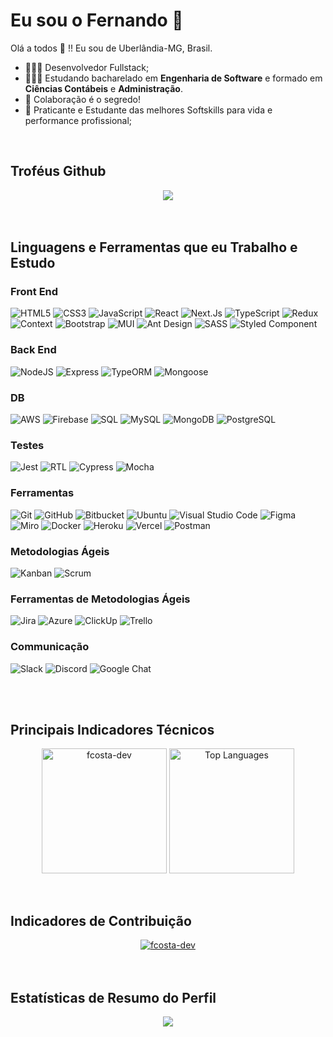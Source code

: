 # Eu sou o Fernando 🚀 

Olá a todos 👋 !! Eu sou de Uberlândia-MG, Brasil.

- 👩🏽‍💻 Desenvolvedor Fullstack;
- 👩🏽‍🎓 Estudando bacharelado em **Engenharia de Software** e formado em **Ciências Contábeis** e **Administração**.
- 💬 Colaboração é o segredo!
- 🌱 Praticante e Estudante das melhores Softskills para vida e performance profissional;

<br/>

## **Troféus Github**

<div align="center">
 <a href="https://github.com/ryo-ma/github-profile-trophy">
   <img align="center" src="https://github-profile-trophy.vercel.app/?username=fcosta-dev&theme=transparent&margin-w=20&no-bg=true&no-frame=true&row=1&column=6" />
 </a>
</div>

<br/>
<br/>


## Linguagens e Ferramentas que eu Trabalho e Estudo

### Front End
![HTML5](https://img.shields.io/badge/html5-%23E34F26.svg?style=for-the-badge&logo=html5&logoColor=white)
![CSS3](https://img.shields.io/badge/css3-%231572B6.svg?style=for-the-badge&logo=css3&logoColor=white)
![JavaScript](https://img.shields.io/badge/javascript-%23323330.svg?style=for-the-badge&logo=javascript&logoColor=%23F7DF1E)
![React](https://img.shields.io/badge/react-%2320232a.svg?style=for-the-badge&logo=react&logoColor=%2361DAFB)
![Next.Js](https://img.shields.io/badge/Next.js-blue?style=for-the-badge&logo=Next.js&logoColor=white")
![TypeScript](https://img.shields.io/badge/typescript-%23007ACC.svg?style=for-the-badge&logo=typescript&logoColor=white)
![Redux](https://img.shields.io/badge/redux-%2320232a.svg?style=for-the-badge&logo=redux&logoColor=%2361DAFB)
![Context](https://img.shields.io/badge/context-%2320232a.svg?style=for-the-badge&logo=react&logoColor=%2361DAFB)
![Bootstrap](https://img.shields.io/badge/bootstrap-%23563D7C.svg?style=for-the-badge&logo=bootstrap&logoColor=white)
![MUI](https://img.shields.io/badge/MUI-%230081CB.svg?style=for-the-badge&logo=mui&logoColor=white)
![Ant Design](https://img.shields.io/badge/-AntDesign-%230170FE?style=for-the-badge&logo=ant-design&logoColor=white)
![SASS](https://img.shields.io/badge/SASS-hotpink.svg?style=for-the-badge&logo=SASS&logoColor=white)
![Styled Component](https://img.shields.io/badge/styled--components-DB7093?style=for-the-badge&logo=styled-components&logoColor=white)

### Back End
![NodeJS](https://img.shields.io/badge/node.js-03684f?style=for-the-badge&logo=node.js&logoColor=white)
![Express](https://img.shields.io/badge/express-%23F05033.svg?style=for-the-badge&logo=express&logoColor=white)
![TypeORM](https://img.shields.io/badge/Typeorm-blue?style=for-the-badge&logo=Sequelize&logoColor=white)
![Mongoose](https://img.shields.io/badge/Mongoose-880000.svg?style=for-the-badge&logo=Mongoose&logoColor=white)

### DB
![AWS](https://img.shields.io/badge/AWS-orange.svg?style=for-the-badge&logo=Amazon%AWS&logoColor=white)
![Firebase](https://img.shields.io/badge/firebase-%23039BE5.svg?style=for-the-badge&logo=firebase')
![SQL](https://img.shields.io/badge/sql-%231572B6.svg?style=for-the-badge&logo=sql&logoColor=white)
![MySQL](https://img.shields.io/badge/mysql-%231572B6.svg?style=for-the-badge&logo=mysql&logoColor=white)
![MongoDB](https://img.shields.io/badge/MongoDB-03684f.svg?style=for-the-badge&logo=mongodb&logoColor=white)
![PostgreSQL](https://img.shields.io/badge/PostgreSQL-%231572B6.svg?style=for-the-badge&logo=postgresql&logoColor=white)

### Testes
![Jest](https://img.shields.io/badge/jest-blueviolet.svg?style=for-the-badge&logo=jest&logoColor=white)
![RTL](https://img.shields.io/badge/rtl-%23323330.svg?style=for-the-badge&logo=rtl&logoColor=white)
![Cypress](https://img.shields.io/badge/cypress-%23563D7C.svg?style=for-the-badge&logo=cypress&logoColor=white)
![Mocha](https://img.shields.io/badge/mocha-6DA55F.svg?style=for-the-badge&logo=mocha&logoColor=white)

### Ferramentas
![Git](https://img.shields.io/badge/git-%23F05033.svg?style=for-the-badge&logo=git&logoColor=white)
![GitHub](https://img.shields.io/badge/github-%23121011.svg?style=for-the-badge&logo=github&logoColor=white)
![Bitbucket](https://img.shields.io/badge/Bitbucket%20-%23F7DF1E.svg?&style=for-the-badge&color=2684FF)
![Ubuntu](https://img.shields.io/badge/Ubuntu-E95420?style=for-the-badge&logo=ubuntu&logoColor=white)
![Visual Studio Code](https://img.shields.io/badge/Visual%20Studio%20Code-0078d7.svg?style=for-the-badge&logo=visual-studio-code&logoColor=white)
![Figma](https://img.shields.io/badge/figma-%23323330.svg?style=for-the-badge&logo=figma&logoColor=red)
![Miro](https://img.shields.io/badge/miro-%23323330.svg?style=for-the-badge&logo=miro&logoColor=yellow)
![Docker](https://img.shields.io/badge/docker-%2320232a.svg?style=for-the-badge&logo=docker&logoColor=%2361DAFB)
![Heroku](https://img.shields.io/badge/heroku-%23430098.svg?style=for-the-badge&logo=heroku&logoColor=white)
![Vercel](https://img.shields.io/badge/vercel-%23000000.svg?style=for-the-badge&logo=vercel&logoColor=white)
![Postman](https://img.shields.io/badge/Postman-FF6C37?style=for-the-badge&logo=postman&logoColor=white)

### Metodologias Ágeis
![Kanban](https://img.shields.io/badge/kanban-black.svg?style=for-the-badge&logo=kanban&logoColor=white)
![Scrum](https://img.shields.io/badge/scrum-black.svg?style=for-the-badge&logo=scrum&logoColor=white)

### Ferramentas de Metodologias Ágeis
![Jira](https://img.shields.io/badge/jira-%230A0FFF.svg?style=for-the-badge&logo=jira&logoColor=white)
![Azure](https://img.shields.io/badge/azure-2fabe0.svg?&style=for-the-badge&logo=microsoftazure&logoColor=white)
![ClickUp](https://img.shields.io/badge/ClickUp-0B3A78?style=for-the-badge&logo=clickup&logoColor=white)
![Trello](https://img.shields.io/badge/trello-%23323330.svg?style=for-the-badge&logo=trello&logoColor=blue)

### Communicação
![Slack](https://img.shields.io/badge/slack-%2320232a.svg?style=for-the-badge&logo=slack&logoColor=white)
![Discord](https://img.shields.io/badge/discord-%231572B6.svg?style=for-the-badge&logo=discord&logoColor=white)
![Google Chat](https://img.shields.io/badge/googlechat-black.svg?style=for-the-badge&logo=googlechat&logoColor=white)

<br/>
<br/>
 

## **Principais Indicadores Técnicos**

<div align="center">
 <img height=200 align="center" src="https://github-readme-stats.vercel.app/api?username=fcosta-dev&show_icons=true&theme=transparent&count_private=true&include_all_commits=true&hide_border=true" alt="fcosta-dev" />
 <img height=200 align="center" src="https://github-readme-stats.vercel.app/api/top-langs?username=fcosta-dev&layout=compact&count_private=true&langs_count=8&card_width=320&theme=transparent&hide_border=true" alt="Top Languages" />
</div>

<br/>
<br/>

## **Indicadores de Contribuição**

<div align="center">
 <a href="https://github.com/fcosta-dev">
   <img align="center" src="https://github-readme-streak-stats.herokuapp.com/?user=fcosta-dev&theme=transparent&hide_border=true" alt="fcosta-dev" />
 </a>
</div>

<br/>
<br/>

## **Estatísticas de Resumo do Perfil**

<div align="center">
 <a href="https://github.com/fcosta-dev">
   <img align="center" src="http://github-profile-summary-cards.vercel.app/api/cards/profile-details?username=fcosta-dev&theme=transparent" />
 </a>
</div>

<br/>
<br/>


